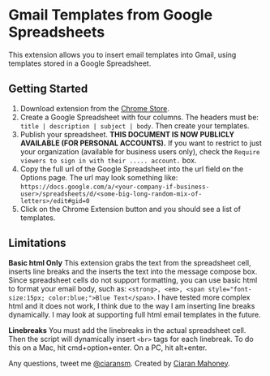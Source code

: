 # Gmail Templates from Google Spreadsheets

This extension allows you to insert email templates into Gmail, using templates stored in a Google Spreadsheet.

## Getting Started

1. Download extension from the [Chrome Store](https://chrome.google.com/webstore/detail/gmail-templates-from-goog/mebjlcgpjmcklcpncmomjkgiekaffldf?hl=en&gl=US&authuser=1).
2. Create a Google Spreadsheet with four columns. The headers must be: `title | description | subject | body`. Then create your templates.
3. Publish your spreadsheet. **THIS DOCUMENT IS NOW PUBLICLY AVAILABLE (FOR PERSONAL ACCOUNTS).** If you want to restrict to just your organization (available for business users only), check the `Require viewers to sign in with their ..... account.` box.
4. Copy the full url of the Google Spreadsheet into the url field on the Options page. The url may look something like: `https://docs.google.com/a/<your-company-if-business-user>/spreadsheets/d/<some-big-long-random-mix-of-letters>/edit#gid=0`
5. Click on the Chrome Extension button and you should see a list of templates.

## Limitations

**Basic html Only**
This extension grabs the text from the spreadsheet cell, inserts line breaks and the inserts the text into the message compose box. Since spreadsheet cells do not support formatting, you can use basic html to format your email body, such as: `<strong>, <em>, <span style="font-size:15px; color:blue;">Blue Text</span>`. I have tested more complex html and it does not work, I think due to the way I am inserting line breaks dynamically. I may look at supporting full html email templates in the future.

**Linebreaks**
You must add the linebreaks in the actual spreadsheet cell. Then the script will dynamically insert `<br>` tags for each linebreak. To do this on a Mac, hit cmd+option+enter. On a PC, hit alt+enter.

Any questions, tweet me [@ciaransm](https://twitter.com/ciaransm).
Created by [Ciaran Mahoney](http://ciaranmahoney.me). 



